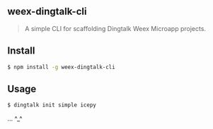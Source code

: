 ## weex-dingtalk-cli

> A simple CLI for scaffolding Dingtalk Weex Microapp projects.

## Install

```bash
$ npm install -g weex-dingtalk-cli
```

## Usage

```bash
$ dingtalk init simple icepy
```

... ^_^